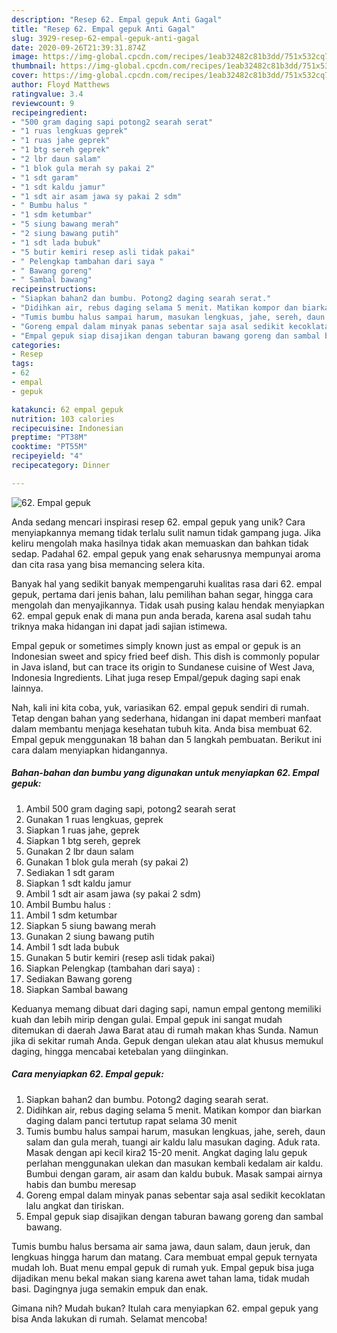 ```yaml
---
description: "Resep 62. Empal gepuk Anti Gagal"
title: "Resep 62. Empal gepuk Anti Gagal"
slug: 3929-resep-62-empal-gepuk-anti-gagal
date: 2020-09-26T21:39:31.874Z
image: https://img-global.cpcdn.com/recipes/1eab32482c81b3dd/751x532cq70/62-empal-gepuk-foto-resep-utama.jpg
thumbnail: https://img-global.cpcdn.com/recipes/1eab32482c81b3dd/751x532cq70/62-empal-gepuk-foto-resep-utama.jpg
cover: https://img-global.cpcdn.com/recipes/1eab32482c81b3dd/751x532cq70/62-empal-gepuk-foto-resep-utama.jpg
author: Floyd Matthews
ratingvalue: 3.4
reviewcount: 9
recipeingredient:
- "500 gram daging sapi potong2 searah serat"
- "1 ruas lengkuas geprek"
- "1 ruas jahe geprek"
- "1 btg sereh geprek"
- "2 lbr daun salam"
- "1 blok gula merah sy pakai 2"
- "1 sdt garam"
- "1 sdt kaldu jamur"
- "1 sdt air asam jawa sy pakai 2 sdm"
- " Bumbu halus "
- "1 sdm ketumbar"
- "5 siung bawang merah"
- "2 siung bawang putih"
- "1 sdt lada bubuk"
- "5 butir kemiri resep asli tidak pakai"
- " Pelengkap tambahan dari saya "
- " Bawang goreng"
- " Sambal bawang"
recipeinstructions:
- "Siapkan bahan2 dan bumbu. Potong2 daging searah serat."
- "Didihkan air, rebus daging selama 5 menit. Matikan kompor dan biarkan daging dalam panci tertutup rapat selama 30 menit"
- "Tumis bumbu halus sampai harum, masukan lengkuas, jahe, sereh, daun salam dan gula merah, tuangi air kaldu lalu masukan daging. Aduk rata. Masak dengan api kecil kira2 15-20 menit. Angkat daging lalu gepuk perlahan menggunakan ulekan dan masukan kembali kedalam air kaldu. Bumbui dengan garam, air asam dan kaldu bubuk. Masak sampai airnya habis dan bumbu meresap"
- "Goreng empal dalam minyak panas sebentar saja asal sedikit kecoklatan lalu angkat dan tiriskan."
- "Empal gepuk siap disajikan dengan taburan bawang goreng dan sambal bawang."
categories:
- Resep
tags:
- 62
- empal
- gepuk

katakunci: 62 empal gepuk 
nutrition: 103 calories
recipecuisine: Indonesian
preptime: "PT38M"
cooktime: "PT55M"
recipeyield: "4"
recipecategory: Dinner

---
```



![62. Empal gepuk](https://img-global.cpcdn.com/recipes/1eab32482c81b3dd/751x532cq70/62-empal-gepuk-foto-resep-utama.jpg)

Anda sedang mencari inspirasi resep 62. empal gepuk yang unik? Cara menyiapkannya memang tidak terlalu sulit namun tidak gampang juga. Jika keliru mengolah maka hasilnya tidak akan memuaskan dan bahkan tidak sedap. Padahal 62. empal gepuk yang enak seharusnya mempunyai aroma dan cita rasa yang bisa memancing selera kita.

Banyak hal yang sedikit banyak mempengaruhi kualitas rasa dari 62. empal gepuk, pertama dari jenis bahan, lalu pemilihan bahan segar, hingga cara mengolah dan menyajikannya. Tidak usah pusing kalau hendak menyiapkan 62. empal gepuk enak di mana pun anda berada, karena asal sudah tahu triknya maka hidangan ini dapat jadi sajian istimewa.

Empal gepuk or sometimes simply known just as empal or gepuk is an Indonesian sweet and spicy fried beef dish. This dish is commonly popular in Java island, but can trace its origin to Sundanese cuisine of West Java, Indonesia Ingredients. Lihat juga resep Empal/gepuk daging sapi enak lainnya.


Nah, kali ini kita coba, yuk, variasikan 62. empal gepuk sendiri di rumah. Tetap dengan bahan yang sederhana, hidangan ini dapat memberi manfaat dalam membantu menjaga kesehatan tubuh kita. Anda bisa membuat 62. Empal gepuk menggunakan 18 bahan dan 5 langkah pembuatan. Berikut ini cara dalam menyiapkan hidangannya.

<!--inarticleads1-->

##### Bahan-bahan dan bumbu yang digunakan untuk menyiapkan 62. Empal gepuk:

1. Ambil 500 gram daging sapi, potong2 searah serat
1. Gunakan 1 ruas lengkuas, geprek
1. Siapkan 1 ruas jahe, geprek
1. Siapkan 1 btg sereh, geprek
1. Gunakan 2 lbr daun salam
1. Gunakan 1 blok gula merah (sy pakai 2)
1. Sediakan 1 sdt garam
1. Siapkan 1 sdt kaldu jamur
1. Ambil 1 sdt air asam jawa (sy pakai 2 sdm)
1. Ambil  Bumbu halus :
1. Ambil 1 sdm ketumbar
1. Siapkan 5 siung bawang merah
1. Gunakan 2 siung bawang putih
1. Ambil 1 sdt lada bubuk
1. Gunakan 5 butir kemiri (resep asli tidak pakai)
1. Siapkan  Pelengkap (tambahan dari saya) :
1. Sediakan  Bawang goreng
1. Siapkan  Sambal bawang


Keduanya memang dibuat dari daging sapi, namun empal gentong memiliki kuah dan lebih mirip dengan gulai. Empal gepuk ini sangat mudah ditemukan di daerah Jawa Barat atau di rumah makan khas Sunda. Namun jika di sekitar rumah Anda. Gepuk dengan ulekan atau alat khusus memukul daging, hingga mencabai ketebalan yang diinginkan. 

<!--inarticleads2-->

##### Cara menyiapkan 62. Empal gepuk:

1. Siapkan bahan2 dan bumbu. Potong2 daging searah serat.
1. Didihkan air, rebus daging selama 5 menit. Matikan kompor dan biarkan daging dalam panci tertutup rapat selama 30 menit
1. Tumis bumbu halus sampai harum, masukan lengkuas, jahe, sereh, daun salam dan gula merah, tuangi air kaldu lalu masukan daging. Aduk rata. Masak dengan api kecil kira2 15-20 menit. Angkat daging lalu gepuk perlahan menggunakan ulekan dan masukan kembali kedalam air kaldu. Bumbui dengan garam, air asam dan kaldu bubuk. Masak sampai airnya habis dan bumbu meresap
1. Goreng empal dalam minyak panas sebentar saja asal sedikit kecoklatan lalu angkat dan tiriskan.
1. Empal gepuk siap disajikan dengan taburan bawang goreng dan sambal bawang.


Tumis bumbu halus bersama air sama jawa, daun salam, daun jeruk, dan lengkuas hingga harum dan matang. Cara membuat empal gepuk ternyata mudah loh. Buat menu empal gepuk di rumah yuk. Empal gepuk bisa juga dijadikan menu bekal makan siang karena awet tahan lama, tidak mudah basi. Dagingnya juga semakin empuk dan enak. 

Gimana nih? Mudah bukan? Itulah cara menyiapkan 62. empal gepuk yang bisa Anda lakukan di rumah. Selamat mencoba!
